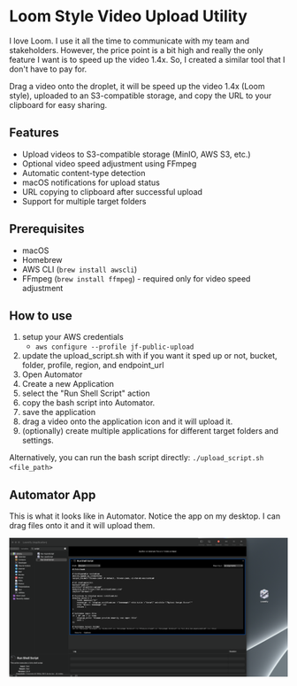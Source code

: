 # Loom Style Video Upload Utility

I love Loom.  I use it all the time to communicate with my team and stakeholders.  However, the price point is a bit high and really the only feature I want is to speed up the video 1.4x.  So, I created a similar tool that I don't have to pay for.  

Drag a video onto the droplet, it will be speed up the video 1.4x (Loom style), uploaded to an S3-compatible storage, and copy the URL to your clipboard for easy sharing. 

## Features

- Upload videos to S3-compatible storage (MinIO, AWS S3, etc.)
- Optional video speed adjustment using FFmpeg
- Automatic content-type detection
- macOS notifications for upload status
- URL copying to clipboard after successful upload
- Support for multiple target folders

## Prerequisites

- macOS
- Homebrew
- AWS CLI (`brew install awscli`)
- FFmpeg (`brew install ffmpeg`) - required only for video speed adjustment

## How to use
1. setup your AWS credentials
    - `aws configure --profile jf-public-upload`
2. update the upload_script.sh with if you want it sped up or not, bucket, folder, profile, region, and endpoint_url
3. Open Automator
4. Create a new Application
5. select the "Run Shell Script" action
6. copy the bash script into Automator.
7. save the application
8. drag a video onto the application icon and it will upload it.
9. (optionally) create multiple applications for different target folders and settings.

Alternatively, you can run the bash script directly: `./upload_script.sh <file_path>`

## Automator App
This is what it looks like in Automator.  Notice the app on my desktop.  I can drag files onto it and it will upload them.

![Automator App](./automator_app.png)
